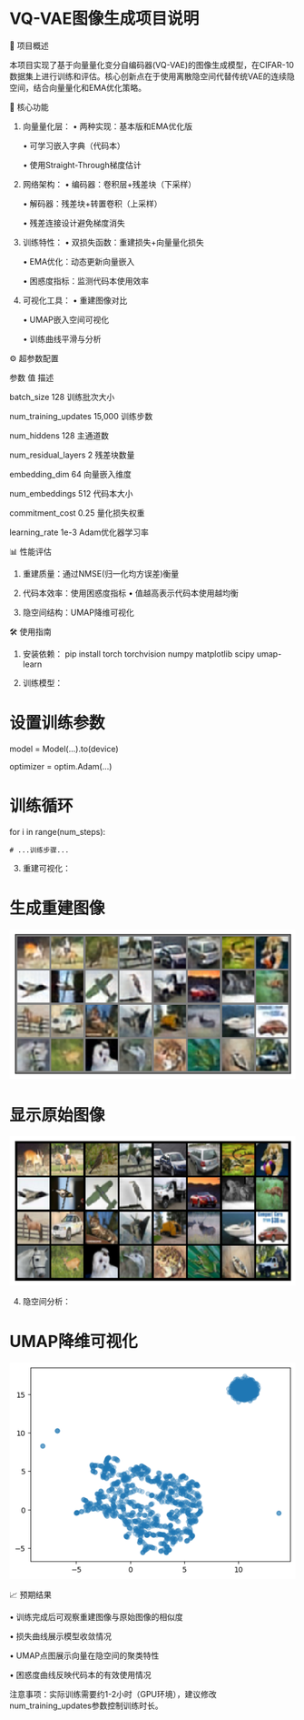 # VQ-VAE图像生成项目说明

📌 项目概述

本项目实现了基于向量量化变分自编码器(VQ-VAE)的图像生成模型，在CIFAR-10数据集上进行训练和评估。核心创新点在于使用离散隐空间代替传统VAE的连续隐空间，结合向量量化和EMA优化策略。

🌟 核心功能

1. 向量量化层：
   • 两种实现：基本版和EMA优化版

   • 可学习嵌入字典（代码本）

   • 使用Straight-Through梯度估计

2. 网络架构：
   • 编码器：卷积层+残差块（下采样）

   • 解码器：残差块+转置卷积（上采样）

   • 残差连接设计避免梯度消失

3. 训练特性：
   • 双损失函数：重建损失+向量量化损失

   • EMA优化：动态更新向量嵌入

   • 困惑度指标：监测代码本使用效率

4. 可视化工具：
   • 重建图像对比

   • UMAP嵌入空间可视化

   • 训练曲线平滑与分析

⚙️ 超参数配置

参数 值 描述

batch_size 128 训练批次大小

num_training_updates 15,000 训练步数

num_hiddens 128 主通道数

num_residual_layers 2 残差块数量

embedding_dim 64 向量嵌入维度

num_embeddings 512 代码本大小

commitment_cost 0.25 量化损失权重

learning_rate 1e-3 Adam优化器学习率

📊 性能评估

1. 重建质量：通过NMSE(归一化均方误差)衡量
2. 代码本效率：使用困惑度指标
   • 值越高表示代码本使用越均衡

3. 隐空间结构：UMAP降维可视化

🛠️ 使用指南

1. 安装依赖：
pip install torch torchvision numpy matplotlib scipy umap-learn


2. 训练模型：
# 设置训练参数
model = Model(...).to(device)

optimizer = optim.Adam(...)

# 训练循环
for i in range(num_steps):

    # ...训练步骤...


3. 重建可视化：
# 生成重建图像
![生成重建图像](https://github.com/Try-nothing/fast-VQVAE/blob/main/figure/model_reconstruction.png)

# 显示原始图像
![显示原始图像](https://github.com/Try-nothing/fast-VQVAE/blob/main/figure/original_images.png)


4. 隐空间分析：
# UMAP降维可视化
![UMAP降维可视化](https://github.com/Try-nothing/fast-VQVAE/blob/main/figure/embedding_visualize.png)


📈 预期结果

• 训练完成后可观察重建图像与原始图像的相似度

• 损失曲线展示模型收敛情况

• UMAP点图展示向量在隐空间的聚类特性

• 困惑度曲线反映代码本的有效使用情况

注意事项：实际训练需要约1-2小时（GPU环境），建议修改num_training_updates参数控制训练时长。
